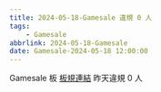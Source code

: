```yaml
---
title: 2024-05-18-Gamesale 違規 0 人
tags:
    - Gamesale
abbrlink: 2024-05-18-Gamesale
date: Gamesale-2024-05-18 12:00:00
---
```

Gamesale 板 [板規連結](https://www.ptt.cc/bbs/Gossiping/M.1637425085.A.07D.html)
昨天違規 0 人
